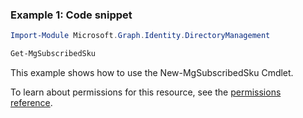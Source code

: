 ### Example 1: Code snippet

```powershellImport-Module Microsoft.Graph.Identity.DirectoryManagement

Get-MgSubscribedSku
```
This example shows how to use the New-MgSubscribedSku Cmdlet.
To learn about permissions for this resource, see the [permissions reference](/graph/permissions-reference).


